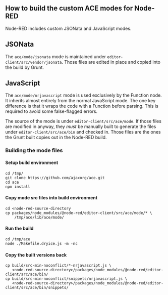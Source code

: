 How to build the custom ACE modes for Node-RED
----------------------------------------------

Node-RED includes custom JSONata and JavaScript modes.


## JSONata

The `ace/mode/jsonata` mode is maintained under `editor-client/src/vendor/jsonata`.
Those files are edited in place and copied into the build by Grunt.

## JavaScript

The `ace/mode/nrjavascript` mode is used exclusively by the Function node. It
inherits almost entirely from the normal JavaScript mode. The one key difference
is that it wraps the code with a Function before parsing. This is required to
avoid some false-flagged errors.

The source of the mode is under `editor-client/src/ace/mode`. If those files are
modified in anyway, they *must* be manually built to generate the files under
`editor-client/src/ace/bin` and checked in. Those files are the ones the Grunt
built copies out in the Node-RED build.

### Building the mode files


#### Setup build environment

    cd /tmp/
    git clone https://github.com/ajaxorg/ace.git
    cd ace
    npm install

#### Copy mode src files into build environment

    cd <node-red-source-directory
    cp packages/node_modules/@node-red/editor-client/src/ace/mode/* \
        /tmp/ace/lib/ace/mode/

#### Run the build

    cd /tmp/ace
    node ./Makefile.dryice.js -m -nc

#### Copy the built versions back

    cp build/src-min-noconflict/*-nrjavascript.js \
       <node-red-source-directory>/packages/node_modules/@node-red/editor-client/src/ace/bin/
    cp build/src-min-noconflict/snippets/nrjavascript.js \
       <node-red-source-directory>/packages/node_modules/@node-red/editor-client/src/ace/bin/snippets/
